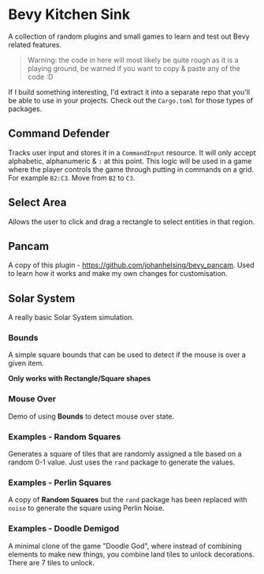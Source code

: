 # Bevy Kitchen Sink

A collection of random plugins and small games to learn and test out Bevy related features.

> Warning: the code in here will most likely be quite rough as it is a playing ground, be warned if you want to copy & paste any of the code :D

If I build something interesting, I'd extract it into a separate repo that you'll be able to use in your projects. Check out the `Cargo.toml` for those types of packages.

## Command Defender

Tracks user input and stores it in a `CommandInput` resource. It will only accept alphabetic, alphanumeric & `:` at this point. This logic will be used in a game where the player controls the game through putting in commands on a grid. For example `B2:C3`. Move from `B2` to `C3`.

## Select Area

Allows the user to click and drag a rectangle to select entities in that region.

## Pancam

A copy of this plugin - https://github.com/johanhelsing/bevy_pancam. Used to learn how it works and make my own changes for customisation.

## Solar System

A really basic Solar System simulation.

### Bounds

A simple square bounds that can be used to detect if the mouse is over a given item.

**Only works with Rectangle/Square shapes**

### Mouse Over

Demo of using **Bounds** to detect mouse over state.

### Examples - Random Squares

Generates a square of tiles that are randomly assigned a tile based on a random 0-1 value. Just uses the `rand` package to generate the values.

### Examples - Perlin Squares

A copy of **Random Squares** but the `rand` package has been replaced with `noise` to generate the square using Perlin Noise.

### Examples - Doodle Demigod

A minimal clone of the game "Doodle God", where instead of combining elements to make new things, you combine land tiles to unlock decorations. There are 7 tiles to unlock.